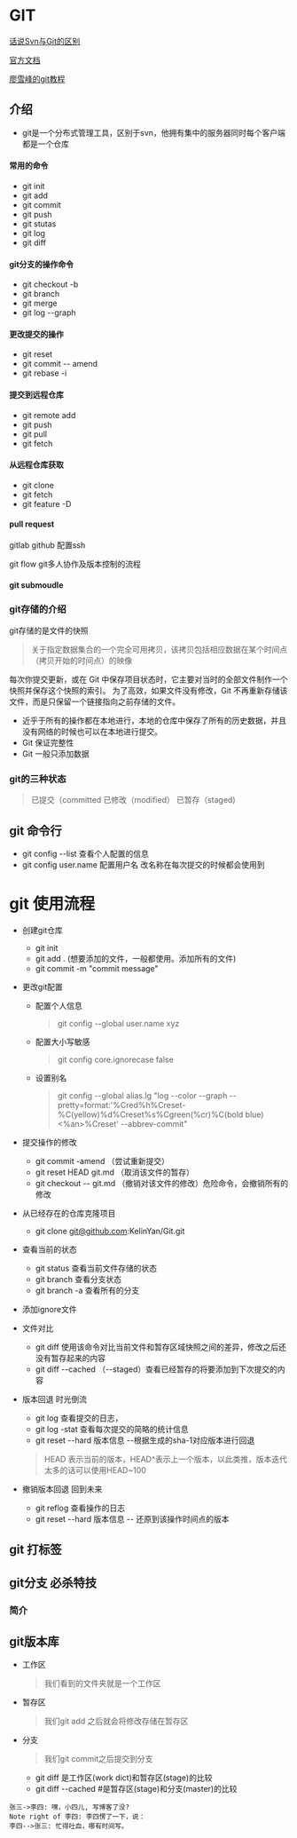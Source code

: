 # GIT


[话说Svn与Git的区别](http://www.jianshu.com/p/bfec042349ca)

[官方文档](https://git-scm.com/book/zh/v2)

[廖雪峰的git教程](http://www.liaoxuefeng.com/wiki/0013739516305929606dd18361248578c67b8067c8c017b000)
## 介绍
 - git是一个分布式管理工具，区别于svn，他拥有集中的服务器同时每个客户端都是一个仓库



 #### 常用的命令


 - git init
 - git add
 - git commit
 - git push
 - git stutas
 - git log
 - git diff


#### git分支的操作命令
 - git checkout -b
 - git branch
 - git merge
 - git log --graph


 #### 更改提交的操作
 - git reset
 - git commit -- amend
 - git rebase -i

 #### 提交到远程仓库
 - git remote add
 - git push
 - git pull
 - git fetch


 #### 从远程仓库获取
 - git clone
 - git fetch
 - git feature -D



#### pull request

gitlab github 配置ssh

git flow git多人协作及版本控制的流程



#### git submoudle



### git存储的介绍
git存储的是文件的快照
>关于指定数据集合的一个完全可用拷贝，该拷贝包括相应数据在某个时间点（拷贝开始的时间点）的映像


每次你提交更新，或在 Git 中保存项目状态时，它主要对当时的全部文件制作一个快照并保存这个快照的索引。 为了高效，如果文件没有修改，Git 不再重新存储该文件，而是只保留一个链接指向之前存储的文件。

 - 近乎于所有的操作都在本地进行，本地的仓库中保存了所有的历史数据，并且没有网络的时候也可以在本地进行提交。
 - Git 保证完整性
 - Git 一般只添加数据

### git的三种状态
>已提交（committed
已修改（modified）
已暂存（staged)


## git 命令行

- git config --list   查看个人配置的信息  
- git config user.name 配置用户名 改名称在每次提交的时候都会使用到


# git 使用流程

- 创建git仓库
  - git init
  - git add . (想要添加的文件，一般都使用。添加所有的文件)
  - git commit -m "commit message"

- 更改git配置
  - 配置个人信息
    > git config --global user.name xyz
  - 配置大小写敏感
    > git config core.ignorecase false
  - 设置别名
    > git config --global alias.lg "log --color --graph --pretty=format:'%Cred%h%Creset-%C(yellow)%d%Creset%s%Cgreen(%cr)%C(bold blue)<%an>%Creset'
--abbrev-commit"

- 提交操作的修改
  - git commit -amend  （尝试重新提交）
  - git reset HEAD git.md （取消该文件的暂存）
  - git checkout -- git.md （撤销对该文件的修改）危险命令，会撤销所有的修改

- 从已经存在的仓库克隆项目
  - git clone git@github.com:KelinYan/Git.git
 
- 查看当前的状态
  - git status 查看当前文件存储的状态
  - git branch 查看分支状态
  - git branch -a 查看所有的分支

- 添加ignore文件

- 文件对比
  - git diff 使用该命令对比当前文件和暂存区域快照之间的差异，修改之后还没有暂存起来的内容
  - git diff --cached （--staged）查看已经暂存的将要添加到下次提交的内容

- 版本回退 时光倒流
  - git log 查看提交的日志，
  - git log -stat 查看每次提交的简略的统计信息
  - git reset --hard 版本信息  --根据生成的sha-1对应版本进行回退
  > HEAD 表示当前的版本，HEAD^表示上一个版本，以此类推，版本迭代太多的话可以使用HEAD~100

- 撤销版本回退 回到未来
  - git reflog 查看操作的日志
  - git reset --hard 版本信息  -- 还原到该操作时间点的版本


## git 打标签


## git分支 必杀特技

 ### 简介
 > 



## git版本库

- 工作区 
  >我们看到的文件夹就是一个工作区
- 暂存区  
  >我们git add 之后就会将修改存储在暂存区
- 分支
  >我们git commit之后提交到分支

    - git diff    是工作区(work dict)和暂存区(stage)的比较
    - git diff --cached    #是暂存区(stage)和分支(master)的比较


```sequence
张三->李四: 嘿，小四儿, 写博客了没?
Note right of 李四: 李四愣了一下，说：
李四-->张三: 忙得吐血，哪有时间写。
```














 
